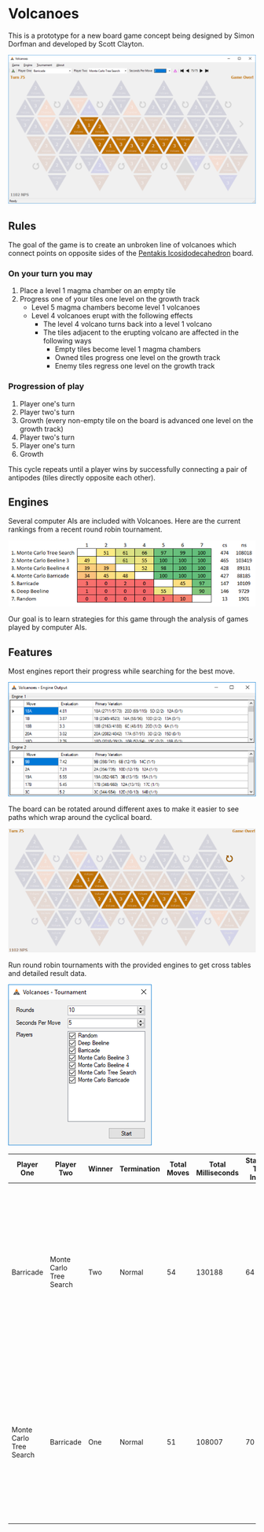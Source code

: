 # Volcanoes
This is a prototype for a new board game concept being designed by Simon Dorfman and developed by Scott Clayton.

![Board Concept](Concept/z-history-20181231a.png)

## Rules
The goal of the game is to create an unbroken line of volcanoes which connect points on 
opposite sides of the [Pentakis Icosidodecahedron](https://en.wikipedia.org/wiki/Pentakis_icosidodecahedron) board.

### On your turn you may
1. Place a level 1 magma chamber on an empty tile
2. Progress one of your tiles one level on the growth track
   * Level 5 magma chambers become level 1 volcanoes
   * Level 4 volcanoes erupt with the following effects
      * The level 4 volcano turns back into a level 1 volcano
      * The tiles adjacent to the erupting volcano are affected in the following ways
         * Empty tiles become level 1 magma chambers
         * Owned tiles progress one level on the growth track
         * Enemy tiles regress one level on the growth track

### Progression of play
1. Player one's turn
2. Player two's turn
3. Growth (every non-empty tile on the board is advanced one level on the growth track)
4. Player two's turn
5. Player one's turn
6. Growth

This cycle repeats until a player wins by successfully connecting a pair of antipodes (tiles directly opposite each other). 

## Engines
Several computer AIs are included with Volcanoes. Here are the current rankings from a recent round robin tournament.

![Engine Cross Table](Concept/z-history-20190101.png)

Our goal is to learn strategies for this game through the analysis of games played by computer AIs.

## Features
Most engines report their progress while searching for the best move.

![Engine Output](Concept/z-history-20181231c.png)

The board can be rotated around different axes to make it easier to see paths which wrap around the cyclical board.

![Board Rotation](Concept/z-history-20181231b.gif)

Run round robin tournaments with the provided engines to get cross tables and detailed result data.

![Board Rotation](Concept/z-history-20181231d.png)

Player One | Player Two | Winner | Termination | Total Moves | Total Milliseconds | Starting Tile Index | Transcript
--- | --- | --- | --- | --- | --- | --- | ---
Barricade | Monte Carlo Tree Search | Two | Normal | 54 | 130188 | 64 | 17A 18D G 10C 10A G 5D 20D G 8B 8A G 13D 4C G 2B 2A G 3B 3A G 11C 3C G 15D 20B G 18C 18B G 19A 18D G 2C 19B G 19D 14C G 20D 20C G 12A 7D G 7A 10B G 7C 3D G 7A 4B G
Monte Carlo Tree Search | Barricade | One | Normal | 51 | 108007 | 70 | 18C 13B G 18A 6B G 9B 9A G 14D 16D G 9D 13C G 14B 1A G 3B 3A G 17A 20A G 12A 12C G 4D 3D G 5B 16C G 8A 17D G 1B 8B G 10A 7A G 1C 19B G 15D 16B G 4B 11B G

